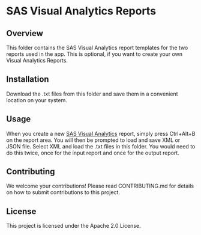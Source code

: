 # SAS Visual Analytics Reports

## Overview
This folder contains the SAS Visual Analytics report templates for the two reports used in the app. This is optional, if you want to create your own Visual Analytics Reports.

## Installation
Download the .txt files from this folder and save them in a convenient location on your system.

## Usage
When you create a new [SAS Visual Analytics](https://go.documentation.sas.com/?cdcId=vacdc&cdcVersion=8.5&docsetId=vaov&docsetTarget=titlepage.htm&locale=en "SAS Visual Analytics") report, simply press Ctrl+Alt+B on the report area. You will then be prompted to load and save XML or JSON file. Select XML and load the .txt files in this folder. You would need to do this twice, once for the input report and once for the output report.

## Contributing
We welcome your contributions! Please read CONTRIBUTING.md for details on how to submit contributions to this project.

## License
This project is licensed under the Apache 2.0 License.
